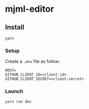 # mjml-editor

## Install

```
yarn
```

### Setup

Create a `.env` file as follow:

```
HOST=
GITHUB_CLIENT_ID=<client-id>
GITHUB_CLIENT_SECRET=<client-secret>
```

### Launch

```
yarn run dev
```

